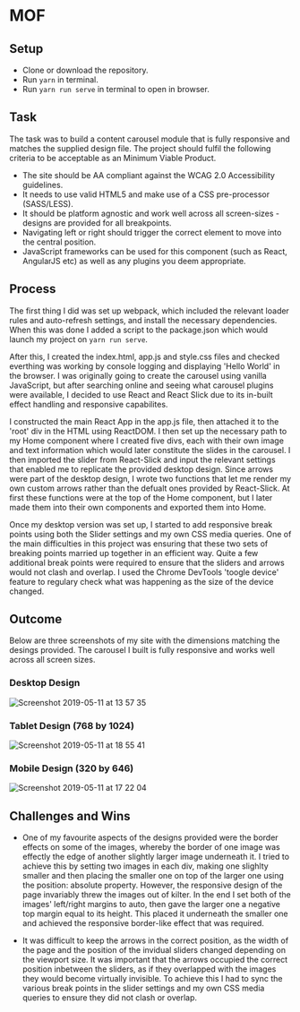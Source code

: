 # MOF

## Setup

* Clone or download the repository.
* Run `yarn` in terminal.
* Run `yarn run serve` in terminal to open in browser.

## Task

The task was to build a content carousel module that is fully responsive and matches the supplied design file. The project  should fulfil the following criteria to be acceptable as an Minimum Viable Product.
* The site should be AA compliant against the WCAG 2.0 Accessibility guidelines.
* It needs to use valid HTML5 and make use of a CSS pre-processor (SASS/LESS).
* It should be platform agnostic and work well across all screen-sizes - designs are provided for all breakpoints.
* Navigating left or right should trigger the correct element to move into the central position.
* JavaScript frameworks can be used for this component (such as React, AngularJS etc) as well as any plugins you deem appropriate.


## Process
The first thing I did was set up webpack, which included the relevant loader rules and auto-refresh settings, and install the necessary dependencies. When this was done I added a script to the package.json which would launch my project on `yarn run serve`.

After this, I created the index.html, app.js and style.css files and checked everthing was working by console logging and displaying 'Hello World' in the browser. I was originally going to create the carousel using vanilla JavaScript, but after searching online and seeing what carousel plugins were available, I decided to use React and React Slick due to its in-built effect handling and responsive capabilites.

I constructed the main React App in the app.js file, then attached it to the 'root' div in the HTML using ReactDOM. I then set up the necessary path to my Home component where I created five divs, each with their own image and text information which would later constitute the slides in the carousel. I then imported the slider from React-Slick and input the relevant settings that enabled me to replicate the provided desktop design. Since arrows were part of the desktop design, I wrote two functions that let me render my own custom arrows rather than the defualt ones provided by React-Slick. At first these functions were at the top of the Home component, but I later made them into their own components and exported them into Home.

Once my desktop version was set up, I started to add responsive break points using both the Slider settings and my own CSS media queries. One of the main difficulties in this project was ensuring that these two sets of breaking points married up together in an efficient way. Quite a few additional break points were required to ensure that the sliders and arrows would not clash and overlap. I used the Chrome DevTools 'toogle device' feature to regulary check what was happening as the size of the device changed.

## Outcome
Below are three screenshots of my site with the dimensions matching the desings provided. The carousel I built is fully responsive and works well across all screen sizes.

### Desktop Design
![Screenshot 2019-05-11 at 13 57 35](https://user-images.githubusercontent.com/43914382/57572864-5aa04200-7418-11e9-8428-9841500a3191.png)

### Tablet Design (768 by 1024)
![Screenshot 2019-05-11 at 18 55 41](https://user-images.githubusercontent.com/43914382/57573358-6c84e380-741e-11e9-9977-d4e8a005522f.png)

### Mobile Design (320 by 646)
![Screenshot 2019-05-11 at 17 22 04](https://user-images.githubusercontent.com/43914382/57572880-92a78500-7418-11e9-919f-98b616a15472.png)


## Challenges and Wins

* One of my favourite aspects of the designs provided were the border effects on some of the images, whereby the border of one image was effectly the edge of another slightly larger image underneath it. I tried to achieve this by setting two images in each div, making one slighlty smaller and then placing the smaller one on top of the larger one using the position: absolute property. However, the responsive design of the page invariably threw the images out of kilter. In the end I set both of the images' left/right margins to auto, then gave the larger one a negative top margin equal to its height. This placed it underneath the smaller one and achieved the responsive border-like effect that was required.

* It was difficult to keep the arrows in the correct position, as the width of the page and the position of the invidual sliders changed depending on the viewport size. It was important that the arrows occupied the correct position inbetween the sliders, as if they overlapped with the images they would become virtually invisible. To achieve this I had to sync the various break points in the slider settings and my own CSS media queries to ensure they did not clash or overlap.
